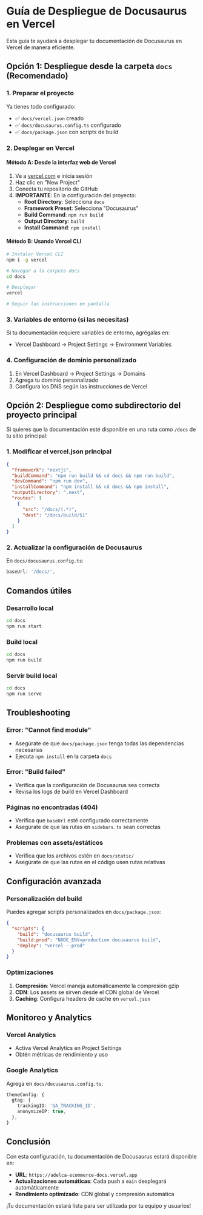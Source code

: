 # Guía de Despliegue de Docusaurus en Vercel

Esta guía te ayudará a desplegar tu documentación de Docusaurus en Vercel de manera eficiente.

## Opción 1: Despliegue desde la carpeta `docs` (Recomendado)

### 1. Preparar el proyecto

Ya tienes todo configurado:
- ✅ `docs/vercel.json` creado
- ✅ `docs/docusaurus.config.ts` configurado
- ✅ `docs/package.json` con scripts de build

### 2. Desplegar en Vercel

#### Método A: Desde la interfaz web de Vercel

1. Ve a [vercel.com](https://vercel.com) e inicia sesión
2. Haz clic en "New Project"
3. Conecta tu repositorio de GitHub
4. **IMPORTANTE**: En la configuración del proyecto:
   - **Root Directory**: Selecciona `docs`
   - **Framework Preset**: Selecciona "Docusaurus"
   - **Build Command**: `npm run build`
   - **Output Directory**: `build`
   - **Install Command**: `npm install`

#### Método B: Usando Vercel CLI

```bash
# Instalar Vercel CLI
npm i -g vercel

# Navegar a la carpeta docs
cd docs

# Desplegar
vercel

# Seguir las instrucciones en pantalla
```

### 3. Variables de entorno (si las necesitas)

Si tu documentación requiere variables de entorno, agrégalas en:
- Vercel Dashboard → Project Settings → Environment Variables

### 4. Configuración de dominio personalizado

1. En Vercel Dashboard → Project Settings → Domains
2. Agrega tu dominio personalizado
3. Configura los DNS según las instrucciones de Vercel

## Opción 2: Despliegue como subdirectorio del proyecto principal

Si quieres que la documentación esté disponible en una ruta como `/docs` de tu sitio principal:

### 1. Modificar el vercel.json principal

```json
{
  "framework": "nextjs",
  "buildCommand": "npm run build && cd docs && npm run build",
  "devCommand": "npm run dev",
  "installCommand": "npm install && cd docs && npm install",
  "outputDirectory": ".next",
  "routes": [
    {
      "src": "/docs/(.*)",
      "dest": "/docs/build/$1"
    }
  ]
}
```

### 2. Actualizar la configuración de Docusaurus

En `docs/docusaurus.config.ts`:

```typescript
baseUrl: '/docs/',
```

## Comandos útiles

### Desarrollo local
```bash
cd docs
npm run start
```

### Build local
```bash
cd docs
npm run build
```

### Servir build local
```bash
cd docs
npm run serve
```

## Troubleshooting

### Error: "Cannot find module"
- Asegúrate de que `docs/package.json` tenga todas las dependencias necesarias
- Ejecuta `npm install` en la carpeta `docs`

### Error: "Build failed"
- Verifica que la configuración de Docusaurus sea correcta
- Revisa los logs de build en Vercel Dashboard

### Páginas no encontradas (404)
- Verifica que `baseUrl` esté configurado correctamente
- Asegúrate de que las rutas en `sidebars.ts` sean correctas

### Problemas con assets/estáticos
- Verifica que los archivos estén en `docs/static/`
- Asegúrate de que las rutas en el código usen rutas relativas

## Configuración avanzada

### Personalización del build

Puedes agregar scripts personalizados en `docs/package.json`:

```json
{
  "scripts": {
    "build": "docusaurus build",
    "build:prod": "NODE_ENV=production docusaurus build",
    "deploy": "vercel --prod"
  }
}
```

### Optimizaciones

1. **Compresión**: Vercel maneja automáticamente la compresión gzip
2. **CDN**: Los assets se sirven desde el CDN global de Vercel
3. **Caching**: Configura headers de cache en `vercel.json`

## Monitoreo y Analytics

### Vercel Analytics
- Activa Vercel Analytics en Project Settings
- Obtén métricas de rendimiento y uso

### Google Analytics
Agrega en `docs/docusaurus.config.ts`:

```typescript
themeConfig: {
  gtag: {
    trackingID: 'GA_TRACKING_ID',
    anonymizeIP: true,
  },
}
```

## Conclusión

Con esta configuración, tu documentación de Docusaurus estará disponible en:
- **URL**: `https://adelca-ecommerce-docs.vercel.app`
- **Actualizaciones automáticas**: Cada push a `main` desplegará automáticamente
- **Rendimiento optimizado**: CDN global y compresión automática

¡Tu documentación estará lista para ser utilizada por tu equipo y usuarios!
